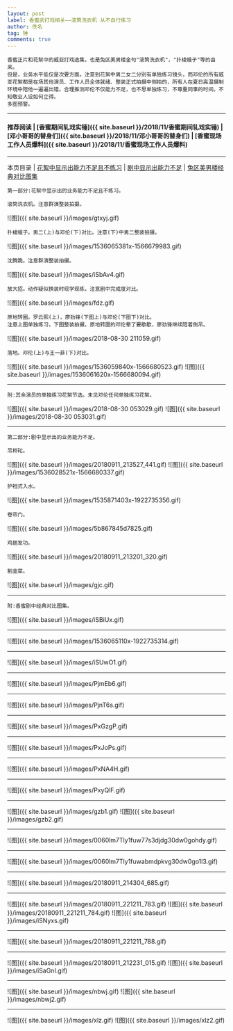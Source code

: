 ```yaml
---
layout: post
label: 香蜜武打戏相关——滚筒洗衣机 从不自行练习
author: 佚名
tag: 锤
comments: true
---
```


    香蜜正片和花絮中的威亚打戏选集，也是兔区美男楼金句"滚筒洗衣机"，"扑棱蛾子"等的由来。
    但是，业务水平低仅是次要方面。注意到花絮中男二女二分别有单独练习镜头，而邓伦的所有威亚花絮都是在场其他演员、工作人员全体就绪、整装正式拍摄中侧拍的，所有人在夏日高温摄制环境中陪他一遍遍出错。合理推测邓伦不仅能力不足，也不思单独练习，不尊重同事的时间。不知敬业人设如何立得。
    多图预警。

---
#### 推荐阅读 \| [香蜜期间轧戏实锤]({{ site.baseurl }}/2018/11/香蜜期间轧戏实锤) \| [邓小哥哥的替身们]({{ site.baseurl }}/2018/11/邓小哥哥的替身们) \| [香蜜现场工作人员爆料]({{ site.baseurl }}/2018/11/香蜜现场工作人员爆料)
---
本页目录 \| [花絮中显示出能力不足且不练习](#dxjjb) \| [剧中显示出能力不足](#dxjja) \| [兔区美男楼经典对比图集](#dxjjc) 

<a name="dxjjb"></a>

    第一部分:花絮中显示出的业务能力不足且不练习。
    
    滚筒洗衣机。注意群演整装拍摄。

![图]({{ site.baseurl }}/images/gtxyj.gif)

    扑棱蛾子。男二(上)与邓伦(下)对比。注意(下)中男二整装拍摄。

![图]({{ site.baseurl }}/images/1536065381x-1566679983.gif)

    沈腾跪。注意群演整装拍摄。

![图]({{ site.baseurl }}/images/iSbAv4.gif)

    放大招。动作疑似换装时现学现练，注意剧中完成度对比。

![图]({{ site.baseurl }}/images/fdz.gif)

    原地转圈。罗云熙(上)，廖劲锋(下图上)与邓伦(下图下)对比。
    注意上图单独练习，下图整装拍摄，原地转圈的邓伦晕了要歇歇，廖劲锋继续陪着倒吊。

![图]({{ site.baseurl }}/images/2018-08-30 211059.gif)

    落地。邓伦(上)与王一菲(下)对比。

![图]({{ site.baseurl }}/images/1536059840x-1566680523.gif)
![图]({{ site.baseurl }}/images/1536061620x-1566680094.gif)
    
---
    
    附:其余演员的单独练习花絮节选。未见邓伦任何单独练习花絮。
    
![图]({{ site.baseurl }}/images/2018-08-30 053029.gif)
![图]({{ site.baseurl }}/images/2018-08-30 053031.gif)
    
---


<a name="dxjja"></a>

    第二部分:剧中显示出的业务能力不足。

    吊秤砣。
    
![图]({{ site.baseurl }}/images/20180911_213527_441.gif)
![图]({{ site.baseurl }}/images/1536028521x-1566680337.gif)

    护裆式入水。
    
![图]({{ site.baseurl }}/images/1535871403x-1922735356.gif)

    卷帘门。
    
![图]({{ site.baseurl }}/images/5b867845d7825.gif)
    
    鸡翅发功。
    
![图]({{ site.baseurl }}/images/20180911_213201_320.gif)
    
    割韭菜。
    
![图]({{ site.baseurl }}/images/gjc.gif)

---

<a name="dxjjc"></a>

    附:香蜜剧中经典对比图集。    

![图]({{ site.baseurl }}/images/iSBiUx.gif)

---

![图]({{ site.baseurl }}/images/1536065110x-1922735314.gif)

---

![图]({{ site.baseurl }}/images/iSUwO1.gif)

---

![图]({{ site.baseurl }}/images/PjmEb6.gif)

---

![图]({{ site.baseurl }}/images/PjnT6s.gif)

---

![图]({{ site.baseurl }}/images/PxGzgP.gif)

---

![图]({{ site.baseurl }}/images/PxJoPs.gif)

---

![图]({{ site.baseurl }}/images/PxNA4H.gif)

---

![图]({{ site.baseurl }}/images/PxyQlF.gif)

---

![图]({{ site.baseurl }}/images/gzb1.gif)
![图]({{ site.baseurl }}/images/gzb2.gif)

---

![图]({{ site.baseurl }}/images/0060lm7Tly1fuw77s3djdg30dw0gohdy.gif)

---

![图]({{ site.baseurl }}/images/0060lm7Tly1fuwabmdpkvg30dw0go1l3.gif)

---

![图]({{ site.baseurl }}/images/20180911_214304_685.gif)

---

![图]({{ site.baseurl }}/images/20180911_221211_783.gif)
![图]({{ site.baseurl }}/images/20180911_221211_784.gif)
![图]({{ site.baseurl }}/images/iSNyxs.gif)

---

![图]({{ site.baseurl }}/images/20180911_221211_788.gif)

---

![图]({{ site.baseurl }}/images/20180911_212231_015.gif)
![图]({{ site.baseurl }}/images/iSaGnI.gif)

---

![图]({{ site.baseurl }}/images/nbwj.gif)
![图]({{ site.baseurl }}/images/nbwj2.gif)

---

![图]({{ site.baseurl }}/images/xlz.gif)
![图]({{ site.baseurl }}/images/xlz2.gif)

